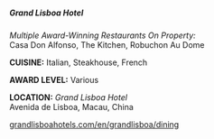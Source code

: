##### Grand Lisboa Hotel
<p class="mt-0"><em class="text-purple">Multiple Award-Winning Restaurants On Property:</em><br>
Casa Don Alfonso, The Kitchen, Robuchon Au Dome</p>

**CUISINE:** Italian, Steakhouse, French

**AWARD LEVEL:** Various

**LOCATION:** *Grand Lisboa Hotel*<br>
Avenida de Lisboa, Macau, China

[grandlisboahotels.com/en/grandlisboa/dining](//grandlisboahotels.com/en/grandlisboa/dining)
